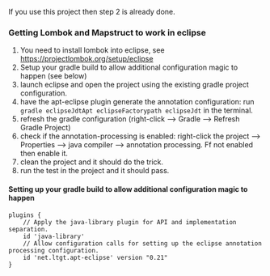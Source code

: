 If you use this project then step 2 is already done.

### Getting Lombok and Mapstruct to work in eclipse

1. You need to install lombok into eclipse, see https://projectlombok.org/setup/eclipse
2. Setup your gradle build to allow additional configuration magic to happen (see below)
3. launch eclipse and open the project using the existing gradle project configuration.
4. have the apt-eclipse plugin generate the annotation configuration: run `gradle eclipseJdtApt eclipseFactorypath eclipseJdt` in the terminal.
5. refresh the gradle configuration (right-click --> Gradle --> Refresh Gradle Project)
6. check if the annotation-processing is enabled: right-click the project --> Properties --> java compiler --> annotation processing. Ff not enabled then enable it.
7. clean the project and it should do the trick.
8. run the test in the project and it should pass.

#### Setting up your gradle build to allow additional configuration magic to happen
```
plugins {
    // Apply the java-library plugin for API and implementation separation.
    id 'java-library'
    // Allow configuration calls for setting up the eclipse annotation processing configuration.
    id 'net.ltgt.apt-eclipse' version "0.21"
}
```
